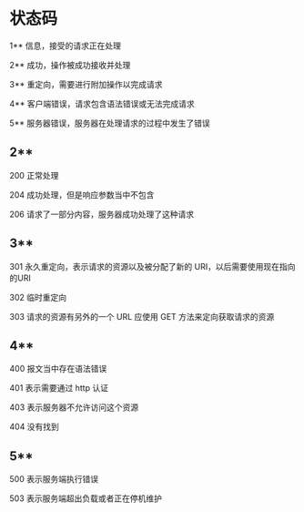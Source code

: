 # 状态码

1** 信息，接受的请求正在处理

2** 成功，操作被成功接收并处理

3**	重定向，需要进行附加操作以完成请求

4** 客户端错误，请求包含语法错误或无法完成请求

5** 服务器错误，服务器在处理请求的过程中发生了错误

## 2**

200 正常处理

204 成功处理，但是响应参数当中不包含

206 请求了一部分内容，服务器成功处理了这种请求

## 3**

301 永久重定向，表示请求的资源以及被分配了新的 URI，以后需要使用现在指向的URI

302 临时重定向

303 请求的资源有另外的一个 URL 应使用 GET 方法来定向获取请求的资源

## 4**

400 报文当中存在语法错误

401 表示需要通过 http 认证

403 表示服务器不允许访问这个资源

404 没有找到

## 5**

500 表示服务端执行错误

503 表示服务端超出负载或者正在停机维护
